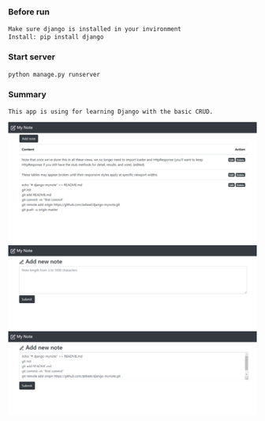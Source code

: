 ### Before run
    Make sure django is installed in your invironment
    Install: pip install django

### Start server
    python manage.py runserver
    
### Summary
    This app is using for learning Django with the basic CRUD.
    
![alt text](https://github.com/zebeel/django-mynote/blob/master/screenshot/home.PNG "Home page")
![alt text](https://github.com/zebeel/django-mynote/blob/master/screenshot/new.PNG "Add new note")
![alt text](https://github.com/zebeel/django-mynote/blob/master/screenshot/edit.PNG "Edit note")
